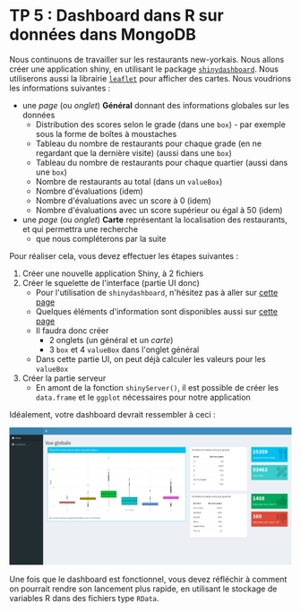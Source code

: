 # TP 5 : Dashboard dans R sur données dans MongoDB

Nous continuons de travailler sur les restaurants new-yorkais. Nous allons créer une application shiny, en utilisant le package [`shinydashboard`](https://rstudio.github.io/shinydashboard/). Nous utiliserons aussi la librairie [`leaflet`](https://rstudio.github.io/leaflet/) pour afficher des cartes. Nous voudrions les informations suivantes :

- une *page* (ou *onglet*) **Général** donnant des informations globales sur les données
	- Distribution des scores selon le grade (dans une `box`) - par exemple sous la forme de boîtes à moustaches
	- Tableau du nombre de restaurants pour chaque grade (en ne regardant que la dernière visite) (aussi dans une `box`)
	- Tableau du nombre de restaurants pour chaque quartier (aussi dans une `box`)
	- Nombre de restaurants au total (dans un `valueBox`)
	- Nombre d'évaluations (idem)
	- Nombre d'évaluations avec un score à 0 (idem)
	- Nombre d'évaluations avec un score supérieur ou égal à 50 (idem)
- une *page* (ou *onglet*) **Carte** représentant la localisation des restaurants, et qui permettra une recherche
	- que nous compléterons par la suite

Pour réaliser cela, vous devez effectuer les étapes suivantes :

1. Créer une nouvelle application Shiny, à 2 fichiers
1. Créer le squelette de l'interface (partie UI donc)
	- Pour l'utilisation de `shinydashboard`, n'hésitez pas à aller sur [cette page](https://rstudio.github.io/shinydashboard/)
	- Quelques éléments d'information sont disponibles aussi sur [cette page](https://fxjollois.github.io/cours-2020-2021/lp-sante--tdb/shiny.html)
	- Il faudra donc créer
		- 2 onglets (un général et un *carte*)
		- 3 `box` et 4 `valueBox` dans l'onglet général
	- Dans cette partie UI, on peut déjà calculer les valeurs pour les `valueBox`
1. Créer la partie serveur
	- En amont de la fonction `shinyServer()`, il est possible de créer les `data.frame` et le `ggplot` nécessaires pour notre application

Idéalement, votre dashboard devrait ressembler à ceci :

![Exemple du dashboard obtenu](tp5-dashboard-objectif.png)


Une fois que le dashboard est fonctionnel, vous devez réfléchir à comment on pourrait rendre son lancement plus rapide, en utilisant le stockage de variables R dans des fichiers type `RData`.



<!--
		- Tableau des restaurants n'ayant que des évaluations à 0 (nom, quartier et rue)
	- Tableau des restaurants avec les dernières évaluations les plus élevées (20 restaurants affichés ici)
-->
